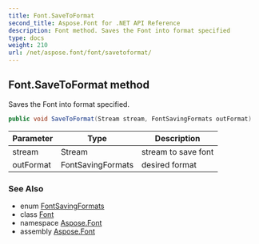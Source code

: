 ```yaml
---
title: Font.SaveToFormat
second_title: Aspose.Font for .NET API Reference
description: Font method. Saves the Font into format specified
type: docs
weight: 210
url: /net/aspose.font/font/savetoformat/
---
```

## Font.SaveToFormat method

Saves the Font into format specified.

```csharp
public void SaveToFormat(Stream stream, FontSavingFormats outFormat)
```

| Parameter | Type | Description |
| --- | --- | --- |
| stream | Stream | stream to save font |
| outFormat | FontSavingFormats | desired format |

### See Also

* enum [FontSavingFormats](../../fontsavingformats/)
* class [Font](../)
* namespace [Aspose.Font](../../font/)
* assembly [Aspose.Font](../../../)


